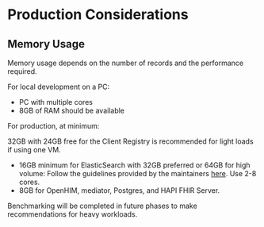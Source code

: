 # Production Considerations

## Memory Usage

Memory usage depends on the number of records and the performance required.

For local development on a PC:

* PC with multiple cores
* 8GB of RAM should be available

For production, at minimum:

32GB with 24GB free for the Client Registry is recommended for light loads if using one VM.

* 16GB minimum for ElasticSearch with 32GB preferred or 64GB for high volume: Follow the guidelines provided by the maintainers [here](https://www.elastic.co/guide/en/elasticsearch/guide/current/hardware.html#_memory). Use 2-8 cores.
* 8GB for OpenHIM, mediator, Postgres, and HAPI FHIR Server.

Benchmarking will be completed in future phases to make recommendations for heavy workloads.

